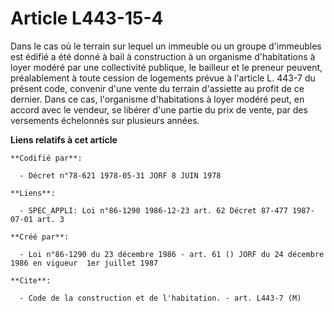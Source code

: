 # Article L443-15-4

Dans le cas où le terrain sur lequel un immeuble ou un groupe d'immeubles est édifié a été donné à bail à construction à un
organisme d'habitations à loyer modéré par une collectivité publique, le bailleur et le preneur peuvent, préalablement à
toute cession de logements prévue à l'article L. 443-7 du présent code, convenir d'une vente du terrain d'assiette au profit
de ce dernier. Dans ce cas, l'organisme d'habitations à loyer modéré peut, en accord avec le vendeur, se libérer d'une partie
du prix de vente, par des versements échelonnés sur plusieurs années.

**Liens relatifs à cet article**

	**Codifié par**:

	  - Décret n°78-621 1978-05-31 JORF 8 JUIN 1978

	**Liens**:

	  - SPEC_APPLI: Loi n°86-1290 1986-12-23 art. 62 Décret 87-477 1987-07-01 art. 3

	**Créé par**:

	  - Loi n°86-1290 du 23 décembre 1986 - art. 61 () JORF du 24 décembre 1986 en vigueur  1er juillet 1987

	**Cite**:

	  - Code de la construction et de l'habitation. - art. L443-7 (M)
